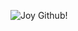 ![Joy Github!](https://capsule-render.vercel.app/api?type=waving&height=200&text=Waving!&fontAlign=80&fontAlignY=40&color=gradient)
